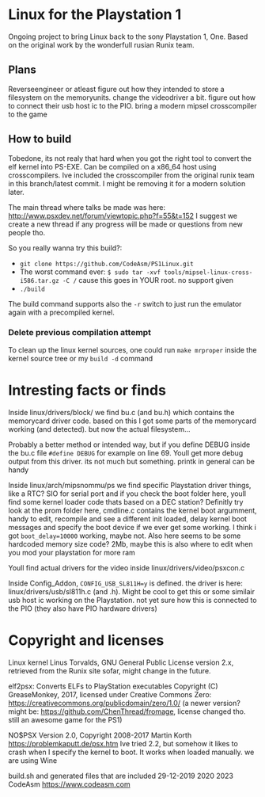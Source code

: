 # Linux for the Playstation 1

Ongoing project to bring Linux back to the sony Playstation 1, One.
Based on the original work by the wonderfull rusian Runix team.

## Plans

Reverseengineer or atleast figure out how they intended to store a filesystem on the memoryunits.
change the videodriver a bit.
figure out how to connect their usb host ic to the PIO.
bring a modern mipsel crosscompiler to the game

## How to build

Tobedone, its not realy that hard when you got the right tool to convert the elf kernel into PS-EXE.
Can be compiled on a x86_64 host using crosscompilers.
Ive included the crosscompiler from the original runix team in this branch/latest commit. 
I might be removing it for a modern solution later.

The main thread where talks be made was here: <http://www.psxdev.net/forum/viewtopic.php?f=55&t=152>
I suggest we create a new thread if any progress will be made or questions from new people tho.

So you really wanna try this build?:

- ``git clone https://github.com/CodeAsm/PS1Linux.git``
- The worst command ever: ``$ sudo tar -xvf tools/mipsel-linux-cross-i586.tar.gz -C /`` cause this goes in YOUR root. no support given
-  ``./build``

The build command supports also the ``-r`` switch to just run the emulator again with a precompiled kernel.

### Delete previous compilation attempt

To clean up the linux kernel sources, one could run ``make mrproper`` inside the kernel source tree or my ``build -d`` command

# Intresting facts or finds

Inside linux/drivers/block/ we find bu.c (and bu.h) which contains the memorycard driver code. based on this I got some parts of the memorycard working (and detected). but now the actual filesystem...

Probably a better method or intended way, but if you define DEBUG inside the bu.c file ``#define DEBUG`` for example on line 69. Youll get more debug output from this driver. its not much but something. printk in general can be handy

Inside linux/arch/mipsnommu/ps we find specific Playstation driver things, like a RTC? SIO for serial port and if you check the boot folder here, youll find some kernel loader code thats based on a DEC station?
Definitly try look at the prom folder here, cmdline.c contains the kernel boot argumment, handy to edit, recompile and see a different init loaded, delay kernel boot messages and specify the boot device if we ever get some working. 
I think i got ``boot_delay=10000`` working, maybe not. 
Also here seems to be some hardcoded memory size code? 2Mb, maybe this is also where to edit when you mod your playstation for more ram

Youll find actual drivers for the video inside linux/drivers/video/psxcon.c

Inside Config_Addon, ``CONFIG_USB_SL811H=y`` is defined. the driver is here: linux/drivers/usb/sl811h.c (and .h). Might be cool to get this or some similair usb host ic working on the Playstation. not yet sure how this is connected to the PIO (they also have PIO hardware drivers)

# Copyright and licenses
Linux kernel Linus Torvalds, GNU General Public License version 2.x, retrieved from the Runix site sofar,
might change in the future.

elf2psx: Converts ELFs to PlayStation executables
Copyright (C) GreaseMonkey, 2017, licensed under Creative Commons Zero:
<https://creativecommons.org/publicdomain/zero/1.0/>
(a newer version? might be: <https://github.com/ChenThread/fromage>, license changed tho. still an awesome game for the PS1)

NO$PSX Version 2.0, Copyright 2008-2017 Martin Korth  <https://problemkaputt.de/psx.htm>
Ive tried 2.2, but somehow it likes to crash when I specify the kernel to boot. It works when loaded manually. we are using Wine

build.sh and generated files that are included
29-12-2019 2020 2023 CodeAsm <https://www.codeasm.com>

